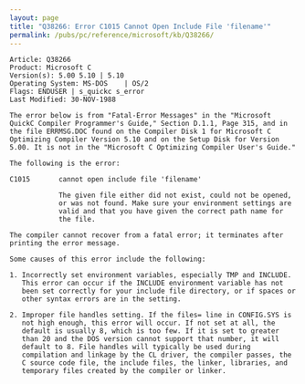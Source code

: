 ```yaml
---
layout: page
title: "Q38266: Error C1015 Cannot Open Include File 'filename'"
permalink: /pubs/pc/reference/microsoft/kb/Q38266/
---
```


	Article: Q38266
	Product: Microsoft C
	Version(s): 5.00 5.10 | 5.10
	Operating System: MS-DOS    | OS/2
	Flags: ENDUSER | s_quickc s_error
	Last Modified: 30-NOV-1988
	
	The error below is from "Fatal-Error Messages" in the "Microsoft
	QuickC Compiler Programmer's Guide," Section D.1.1, Page 315, and in
	the file ERRMSG.DOC found on the Compiler Disk 1 for Microsoft C
	Optimizing Compiler Version 5.10 and on the Setup Disk for Version
	5.00. It is not in the "Microsoft C Optimizing Compiler User's Guide."
	
	The following is the error:
	
	C1015       cannot open include file 'filename'
	
	            The given file either did not exist, could not be opened,
	            or was not found. Make sure your environment settings are
	            valid and that you have given the correct path name for
	            the file.
	
	The compiler cannot recover from a fatal error; it terminates after
	printing the error message.
	
	Some causes of this error include the following:
	
	1. Incorrectly set environment variables, especially TMP and INCLUDE.
	   This error can occur if the INCLUDE environment variable has not
	   been set correctly for your include file directory, or if spaces or
	   other syntax errors are in the setting.
	
	2. Improper file handles setting. If the files= line in CONFIG.SYS is
	   not high enough, this error will occur. If not set at all, the
	   default is usually 8, which is too few. If it is set to greater
	   than 20 and the DOS version cannot support that number, it will
	   default to 8. File handles will typically be used during
	   compilation and linkage by the CL driver, the compiler passes, the
	   C source code file, the include files, the linker, libraries, and
	   temporary files created by the compiler or linker.
